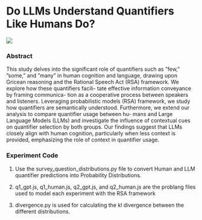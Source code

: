 # Do LLMs Understand Quantifiers Like Humans Do?
<a href='https://essamsleiman.com/images/CoCoSci_Final_proj.pdf'><img src='https://img.shields.io/badge/Paper-PDF-red'></a>


### Abstract

This study delves into the significant role of quantifiers such as
”few,” ”some,” and ”many” in human cognition and language,
drawing upon Gricean reasoning and the Rational Speech Act
(RSA) framework. We explore how these quantifiers facili-
tate effective information conveyance by framing communica-
tion as a cooperative process between speakers and listeners.
Leveraging probabilistic models (RSA) framework, we study
how quantifiers are semantically understood. Furthermore, we
extend our analysis to compare quantifier usage between hu-
mans and Large Language Models (LLMs) and investigate the
influence of contextual cues on quantifier selection by both
groups. Our findings suggest that LLMs closely align with
human cognition, particularly when less context is provided,
emphasizing the role of context in quantifier usage.


### Experiment Code


1. Use the survey_question_distributions.py file to convert Human and LLM quantifier predictions into Probability Distributions.

2. q1_gpt.js, q1_human.js, q2_gpt.js, and q2_human.js are the problang files used to model each experiment with the RSA framework

3. divergence.py is used for calculating the kl divergence between the different distributions.
